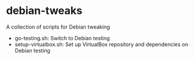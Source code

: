 # debian-tweaks
A collection of scripts for Debian tweaking

- go-testing.sh: Switch to Debian testing
- setup-virtualbox.sh: Set up VirtualBox repository and dependencies on Debian testing
